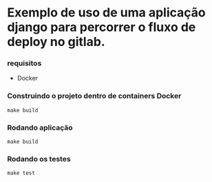 # Exemplo de uso de uma aplicação django para percorrer o fluxo de deploy no gitlab.

### requisitos
* Docker


### Construindo o projeto dentro de containers Docker

```
make build
```

### Rodando aplicação 

```
make build
```

### Rodando os testes

```
make test
```
